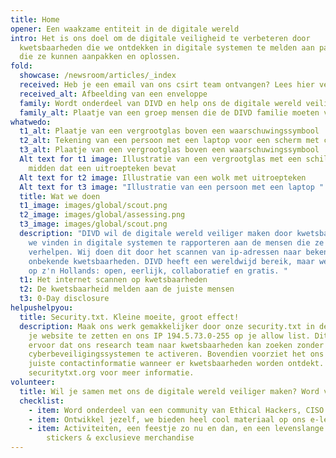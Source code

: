 ```yaml
---
title: Home
opener: Een waakzame entiteit in de digitale wereld
intro: Het is ons doel om de digitale veiligheid te verbeteren door
  kwetsbaarheden die we ontdekken in digitale systemen te melden aan partijen
  die ze kunnen aanpakken en oplossen.
fold:
  showcase: /newsroom/articles/_index
  received: Heb je een email van ons csirt team ontvangen? Lees hier verder
  received_alt: Afbeelding van een enveloppe
  family: Wordt onderdeel van DIVD en help ons de digitale wereld veiliger te maken
  family_alt: Plaatje van een groep mensen die de DIVD familie moeten voorstellen
whatwedo:
  t1_alt: Plaatje van een vergrootglas boven een waarschuwingssymbool
  t2_alt: Tekening van een persoon met een laptop voor een scherm met code erop.
  t3_alt: Plaatje van een vergrootglas boven een waarschuwingssymbool
  Alt text for t1 image: Illustratie van een vergrootglas met een schild in het
    midden dat een uitroepteken bevat
  Alt text for t2 image: Illustratie van een wolk met uitroepteken
  Alt text for t3 image: "Illustratie van een persoon met een laptop "
  title: Wat we doen
  t1_image: images/global/scout.png
  t2_image: images/global/assessing.png
  t3_image: images/global/scout.png
  description: "DIVD wil de digitale wereld veiliger maken door kwetsbaarheden die
    we vinden in digitale systemen te rapporteren aan de mensen die ze kunnen
    verhelpen. Wij doen dit door het scannen van ip-adressen naar bekende, en
    onbekende kwetsbaarheden. DIVD heeft een wereldwijd bereik, maar we doen het
    op z'n Hollands: open, eerlijk, collaboratief en gratis. "
  t1: Het internet scannen op kwetsbaarheden
  t2: De kwetsbaarheid melden aan de juiste mensen
  t3: 0-Day disclosure
helpushelpyou:
  title: Security.txt. Kleine moeite, groot effect!
  description: Maak ons werk gemakkelijker door onze security.txt in de code van
    je website te zetten en ons IP 194.5.73.0-255 op je allow list. Dit zorgt
    ervoor dat ons research team naar kwetsbaarheden kan zoeken zonder je
    cyberbeveiligingssystemen te activeren. Bovendien voorziet het ons van de
    juiste contactinformatie wanneer er kwetsbaarheden worden ontdekt. Bekijk
    securitytxt.org voor meer informatie.
volunteer:
  title: Wil je samen met ons de digitale wereld veiliger maken? Word vrijwilliger!
  checklist:
    - item: Word onderdeel van een community van Ethical Hackers, CISO's & researchers
    - item: Ontwikkel jezelf, we bieden heel cool materiaal op ons e-learningplatform
    - item: Activiteiten, een feestje zo nu en dan, en een levenslange voorraad DIVD
        stickers & exclusieve merchandise
---
```

